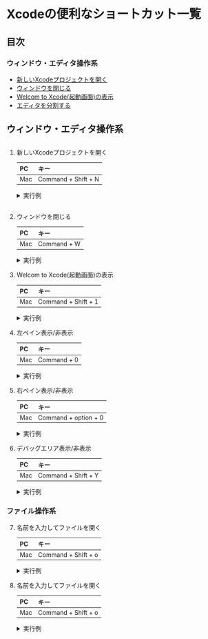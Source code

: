 # Xcodeの便利なショートカット一覧

## 目次
### ウィンドウ・エディタ操作系
- [新しいXcodeプロジェクトを開く](#newWindow)
- [ウィンドウを閉じる](#closeWindow)
- [Welcom to Xcode(起動画面)の表示](#closeEditor)
- [エディタを分割する](#divideEditor)


## ウィンドウ・エディタ操作系

## <a id="newWindow"></a>
1. 新しいXcodeプロジェクトを開く

    |PC|キー|
    |---|---|
    |Mac|Command + Shift + N|

    <details><summary>実行例</summary><div>
      <img src="./img/xcode/newXcodeProject.gif">
	  </div></details>

## <a id="closeWindow"></a>
2. ウィンドウを閉じる

    |PC|キー|
    |---|---|
    |Mac|Command + W|

    <details><summary>実行例</summary><div>
      <img src="./img/xcode/closeWindow.gif">
	  </div></details>

3. Welcom to Xcode(起動画面)の表示

    |PC|キー|
    |---|---|
    |Mac|Command + Shift + 1|

    <details><summary>実行例</summary><div>
      <img src="./img/xcode/welcomeXcode.gif">
	  </div></details>

4. 左ペイン表示/非表示

    |PC|キー|
    |---|---|
    |Mac|Command + 0|

    <details><summary>実行例</summary><div>
      <img src="./img/xcode/leftWindow.gif">
	  </div></details>

5. 右ペイン表示/非表示

    |PC|キー|
    |---|---|
    |Mac|Command + option + 0|

    <details><summary>実行例</summary><div>
      <img src="./img/xcode/rightWindow.gif">
	  </div></details>

6. デバッグエリア表示/非表示

    |PC|キー|
    |---|---|
    |Mac|Command + Shift + Y|

    <details><summary>実行例</summary><div>
      <img src="./img/xcode/debugWindow.gif">
	  </div></details>

### ファイル操作系

7. 名前を入力してファイルを開く

    |PC|キー|
    |---|---|
    |Mac|Command + Shift + o|

    <details><summary>実行例</summary><div>
      <img src="./img/xcode/openFileByName.gif">
	  </div></details>

8. 名前を入力してファイルを開く

    |PC|キー|
    |---|---|
    |Mac|Command + Shift + o|

    <details><summary>実行例</summary><div>
      <img src="./img/xcode/openFileByName.gif">
	  </div></details>